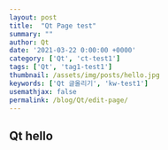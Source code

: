 ```yaml
---
layout: post
title:  "Qt Page test"
summary: ""
author: Qt
date: '2021-03-22 0:00:00 +0000'
category: ['Qt', 'ct-test1']
tags: ['Qt', 'tag1-test1']
thumbnail: /assets/img/posts/hello.jpg
keywords: ['Qt 글올리기', 'kw-test1']
usemathjax: false
permalink: /blog/Qt/edit-page/
---
```


## Qt hello
